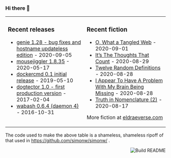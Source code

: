 ### Hi there 👋

<!--
**cerebrate/cerebrate** is a ✨ _special_ ✨ repository because its `README.md` (this file) appears on your GitHub profile.

Here are some ideas to get you started:

- 🔭 I’m currently working on ...
- 🌱 I’m currently learning ...
- 👯 I’m looking to collaborate on ...
- 🤔 I’m looking for help with ...
- 💬 Ask me about ...
- 📫 How to reach me: ...
- 😄 Pronouns: ...
- ⚡ Fun fact: ...
-->

<table><tr><td valign="top">

### Recent releases
<!-- releases starts -->
* [genie 1.28 - bug fixes and hostname updateless edition](https://github.com/arkane-systems/genie/releases/tag/1.28) - 2020-09-05
* [mousejiggler 1.8.35](https://github.com/cerebrate/mousejiggler/releases/tag/1.8.35) - 2020-05-17
* [dockercmd 0.1 initial release](https://github.com/cerebrate/dockercmd/releases/tag/v0.1) - 2019-05-10
* [dogtector 1.0 - first production version](https://github.com/cerebrate/dogtector/releases/tag/1.0) - 2017-02-04
* [wabash 0.6.4 (daemon 4)](https://github.com/cerebrate/wabash/releases/tag/0.6.4) - 2016-10-31
<!-- releases ends -->
</td><td valign="top">

### Recent fiction
<!-- fiction starts -->
* [O, What a Tangled Web](https://eldraeverse.com/2020/08/31/o-what-a-tangled-web/) - 2020-09-01
* [It&#8217;s The Thoughts That Count](https://eldraeverse.com/2020/08/29/its-the-thoughts-that-count/) - 2020-08-29
* [Twelve Random Definitions](https://eldraeverse.com/2020/08/28/twelve-random-definitions/) - 2020-08-28
* [I Appear To Have A Problem With My Brain Being Missing](https://eldraeverse.com/2020/08/27/i-appear-to-have-a-problem-with-my-brain-being-missing/) - 2020-08-28
* [Truth in Nomenclature (2)](https://eldraeverse.com/2020/08/17/truth-in-nomenclature-2/) - 2020-08-17
<!-- fiction ends -->

More fiction at [eldraeverse.com](https://eldraeverse.com/)
</td></tr></table>

The code used to make the above table is a shameless, shameless ripoff of that used in https://github.com/simonw/simonw/ .

<a href="https://github.com/cerebrate/cerebrate/actions"><img src="https://github.com/cerebrate/cerebrate/workflows/Build%20README/badge.svg" align="right" alt="Build README"></a>
